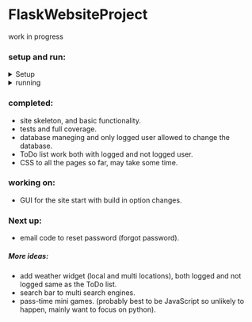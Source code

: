 # FlaskWebsiteProject
work in progress
### setup and run:
<details>
  <summary>Setup</summary>
  This guide is based on windows console.  
  
  set up the environment:  
  ```
  py -m venv venv
  ```
  starting the environment:  
  ```
  venv\Scripts\activate
  ```
  install the needed libraries:
  ```
  pip install .
  ```
  to fully use and see the project tests and coverage:
  ```
  pip install .[test]
  ```  
  
</details>

<details>
  <summary>running</summary>
  
  run the flask server using:
  ```
  py web_launch.py
  ```
  
</details>

### completed:
* site skeleton, and basic functionality.
* tests and full coverage.
* database maneging and only logged user allowed to change the database.
* ToDo list work both with logged and not logged user.
* CSS to all the pages so far, may take some time.

### working on:
* GUI for the site start with build in option changes.

### Next up:
* email code to reset password (forgot password).

##### More ideas:
* add weather widget (local and multi locations), both logged and not logged same as the ToDo list.
* search bar to multi search engines.
* pass-time mini games. (probably best to be JavaScript so unlikely to happen, mainly want to focus on python).
